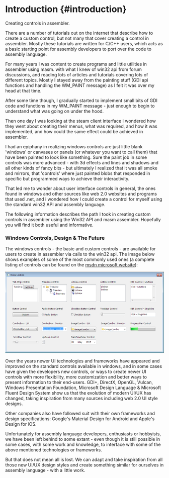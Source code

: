 # Introduction {#introduction}

Creating controls in assembler.

There are a number of tutorials out on the internet that describe how to create a custom control, but not many that cover creating a control in assembler. Mostly these tutorials are written for C/C++ users, which acts as a basic starting point for assembly developers to port over the code to assembly language. 

For many years I was content to create programs and little utilities in assembler using masm. with what I knew of win32 api from forum discussions, and reading lots of articles and tutorials covering lots of different topics. Mostly I stayed away from the painting stuff \(GDI api functions and handling the WM\_PAINT message\) as I felt it was over my head at that time.

After some time though, I gradually started to implement small bits of GDI code and functions in my WM\_PAINT message - just enough to begin to understand what was going on under the hood. 

Then one day I was looking at the steam client interface I wondered how they went about creating their menus, what was required, and how it was implemented, and how could the same effect could be achieved in assembler.

I had an epiphany in realizing windows controls are just little blank 'windows' or canvases or panels \(or whatever you want to call them\) that have been painted to look like something. Sure the paint job in some controls was more advanced - with 3d effects and lines and shadows and all other kinds of fancy bits - but ultimately I realized that it was all smoke and mirrors, that 'controls' where just painted blobs that responded in specific but programmed ways to achieve their interactivity.

That led me to wonder about user interface controls in general, the ones found in windows and other sources like web 2.0 websites and programs that used .net, and i wondered how I could create a control for myself using the standard win32 API and assembly language.

The following information describes the path I took in creating custom controls in assembler using the Win32 API and masm assembler. Hopefully you will find it both useful and informative.

### Windows Controls, Design & The Future

The windows controls - the basic and custom controls - are available for users to create in assembler via calls to the win32 api. The image below shows examples of some of the most commonly used ones \(a complete listing of controls can be found on the [msdn microsoft website](https://msdn.microsoft.com/en-us/library/windows/desktop/bb773169%28v=vs.85%29.aspx)\):

![](/assets/win32controls.png)

Over the years newer UI technologies and frameworks have appeared and improved on the standard controls available in windows, and in some cases have given the developers new controls, or ways to create newer UI controls with more flexibility, more customization and better ways to present information to their end-users. GDI+, DirectX, OpenGL, Vulcan, Windows Presentation Foundation, Microsoft Design Language & Microsoft Fluent Design System show us that the evolution of modern UI/UX has changed, taking inspiration from many sources including web 2.0 UI style designs.

Other companies also have followed suit with their own frameworks and design specifications: Google's Material Design for Android and Apple's Design for iOS.

Unfortunately for assembly language developers, enthusiasts or hobbyists, we have been left behind to some extant - even though it is still possible in some cases, with some work and knowledge, to interface with some of the above mentioned technologies or frameworks.

But that does not mean all is lost. We can adapt and take inspiration from all those new UI/UX design styles and create something similar for ourselves in assembly language - with a little work.

